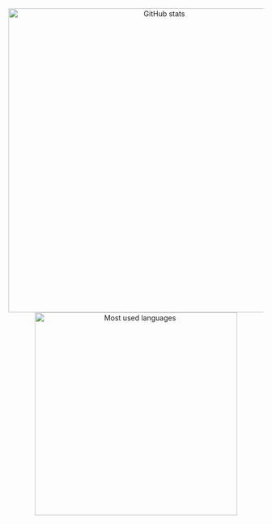 <center>
  <img alt="GitHub stats" width="600px" src="https://github-readme-stats.vercel.app/api?username=jlema&count_private=true&show_icons=true&theme=dark&&custom_title=John%20Lema%27s%20GitHub%20Stats&hide=stars" />
  <img alt="Most used languages"width="400px" src="https://github-readme-stats.vercel.app/api/top-langs/?username=jlema&layout=compact&exclude_repo=Udacity-Self-Driving-Car-Engineer-Nanodegree,CarND-Extended-Kalman-Filter-Project&theme=dark">
</center>
